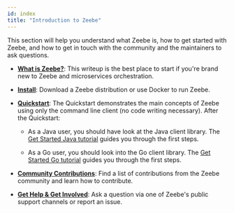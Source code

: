 ```yaml
---
id: index
title: "Introduction to Zeebe"
---
```


This section will help you understand what Zeebe is, how to get started with Zeebe, and how to get in touch with the community and the maintainers to ask questions.

* [**What is Zeebe?**](what-is-zeebe.md): This writeup is the best place to start if you're brand new to Zeebe and microservices orchestration.

* [**Install**](install.md): Download a Zeebe distribution or use Docker to run Zeebe.

* [**Quickstart**](quickstart.md): The Quickstart demonstrates the main concepts of Zeebe using only the command line client (no code writing necessary). After the Quickstart:

    * As a Java user, you should have look at the Java client library. The [Get Started Java tutorial](../clients/java-client/get-started.md) guides you through the first steps.

    * As a Go user, you should look into the Go client library. The [Get Started Go tutorial](../clients/go-client/get-started.md) guides you through the first steps.

* [**Community Contributions**](community-contributions.md): Find a list of contributions from the Zeebe community and learn how to contribute.

* [**Get Help & Get Involved**](get-help-get-involved.md): Ask a question via one of Zeebe's public support channels or report an issue.
